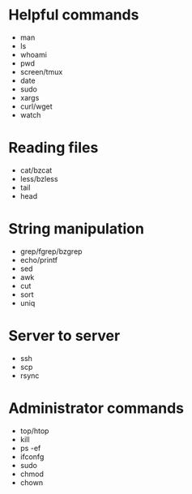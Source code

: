 Helpful commands
================
* man
* ls
* whoami
* pwd
* screen/tmux
* date
* sudo
* xargs
* curl/wget
* watch

Reading files
=============
* cat/bzcat		
* less/bzless
* tail
* head

String manipulation
===================
* grep/fgrep/bzgrep
* echo/printf
* sed
* awk
* cut
* sort
* uniq

Server to server
================
* ssh
* scp
* rsync

Administrator commands
======================
* top/htop
* kill
* ps -ef
* ifconfg
* sudo
* chmod
* chown
